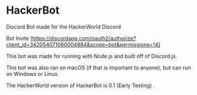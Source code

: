 # HackerBot
Discord Bot made for the HackerWorld Discord  

 Bot Invite
 [https://discordapp.com/oauth2/authorize?client_id=342054071060004884&scope=bot&permissions=14]

This bot was made for running with Node.js and built off of Discord.js.  

This bot was also ran on macOS (if that is important to anyone), but can run on Windows or Linux.

The HackerWorld version of HackerBot is 0.1 (Early Testing) . 

